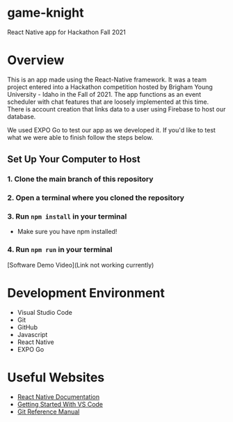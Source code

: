 # game-knight
React Native app for Hackathon Fall 2021

# Overview


This is an app made using the React-Native framework. It was a team project entered into a Hackathon competition hosted by Brigham Young University - Idaho in the Fall of 2021. The app functions as an event scheduler with chat features that are loosely implemented at this time. There is account creation that links data to a user using Firebase to host our database.

We used EXPO Go to test our app as we developed it. If you'd like to test what we were able to finish follow the steps below.

## Set Up Your Computer to Host

### 1. Clone the main branch of this repository
### 2. Open a terminal where you cloned the repository
### 3. Run `npm install` in your terminal
  * Make sure you have npm installed!
### 4. Run `npm run` in your terminal

[Software Demo Video](Link not working currently)

# Development Environment

* Visual Studio Code
* Git
* GitHub
* Javascript
* React Native
* EXPO Go

# Useful Websites

* [React Native Documentation](https://reactnative.dev/docs/getting-started)
* [Getting Started With VS Code](https://code.visualstudio.com/docs)
* [Git Reference Manual](https://git-scm.com/docs)
